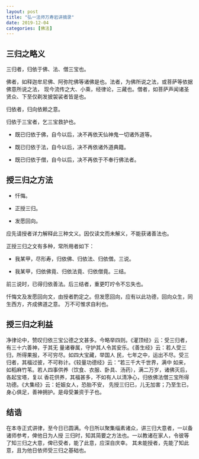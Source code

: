 ```yaml
---
layout: post
title: "弘一法师万寿岩讲摘录"
date: 2019-12-04
categories: [佛法]
---
```


## 三归之略义

三归者，归依于佛、法、僧三宝也。

佛者，如释迦牟尼佛、阿弥陀佛等诸佛是也。法者，为佛所说之法，或菩萨等依据佛意所说之法，
现今流传之大、小乘，经律论，三藏也。僧者，如菩萨声闻诸圣贤众、下至仅剃发披袈裟者皆是也。

归依者，归向依赖之意。

归依于三宝者，乞三宝救护也。

- 既已归依于佛，自今以后，决不再依天仙神鬼一切诸外道等。

- 既已归依于法，自今以后，决不再依诸外道典籍。

- 既已归依于僧，自今以后，决不再依于不奉行佛法者。

## 授三归之方法

- 忏悔。

- 正授三归。

- 发愿回向。

应先请授者详力解释此三种文义。因仅读文而未解义，不能获诸善法也。

正授三归之文有多种，常所用者如下：

- 我某甲，尽形寿，归依佛、归依法、归依僧。三说。

- 我某甲，归依佛竟、归依法竟、归依僧竟。三结。

前三说时，已得归依善法。后三结者，重更叮咛令不忘失也。

忏悔文及发愿回向文，由授者酌定之。但发愿回向，应有以此功德，回向众生，同生西方，齐成佛道之意。
万不可惟求自利也。

## 授三归之利益

净律论中，赞叹归依三宝公德之文甚多。今略举四则。《灌顶经》云：受三归者，有三十六善神，于其无
量诸眷属，守护其人令其安乐。《善生经》云：若人受三归，所得果报，不可穷尽。如四大宝藏，举国人
民，七年之中，运出不尽。受三归者，其福过彼，不可称计。《较量功德经》云：“若三千大千世界，满中
如来，如稻麻竹苇。若人四事供养（饮食、衣服、卧具、汤药），满二万岁，诸佛灭后，各起宝塔，复以
香花供养，其福甚多，不如有人以清净心，归依佛法僧三宝所得功德。《大集经》云：妊娠女人，恐胎不安，
先授三归已，儿无加害；乃至生已，身心俱足，善神拥护。是母受兼资于子也。

## 结诰

在本寺正式讲律，至今日已圆满。今日所以聚集缁素诸众，讲三归大意者，一以备诸师参考，俾他日为人授
三归时，知其简要之方法也。一以教诸在家人，令彼等了知三归之大意，俾已受者，能了此意，应深自庆幸。
其未能授者，先能了知此意，且为他日依师受三归之基础也。






























